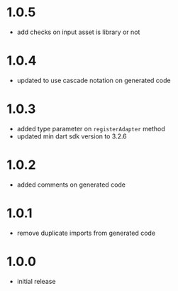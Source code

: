 # 1.0.5

- add checks on input asset is library or not

# 1.0.4

- updated to use cascade notation on generated code

# 1.0.3

- added type parameter on `registerAdapter` method
- updated min dart sdk version to 3.2.6

# 1.0.2

- added comments on generated code

# 1.0.1

- remove duplicate imports from generated code

# 1.0.0

- initial release
